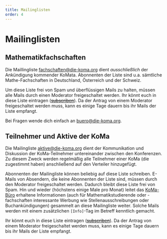 ```yaml
---
title: Mailinglisten
order: 4
---
```


# Mailinglisten

## Mathematikfachschaften

Die Maillingliste <fachschaften@die-koma.org> dient _ausschließlich_ der Ankündigung kommender KoMata. Abonnenten der Liste sind u.a. sämtliche Mathe-Fachschaften in Deutschland, Österreich und der Schweiz.

Um diese Liste frei von Spam und überflüssigen Mails zu halten, müssen alle Mails durch einen Moderator freigeschaltet werden. Ihr könnt euch in diese Liste eintragen ([~~subscriben~~](https://lists.fs.tum.de/postorius/lists/komaliste.fs.tum.de/)). Da der Antrag von einem Moderator freigeschaltet werden muss, kann es einige Tage dauern bis ihr Mails der Liste empfangt.

Bei Fragen wende dich einfach an <buero@die-koma.org>.

## Teilnehmer und Aktive der KoMa

Die Mailingliste <aktive@die-koma.org> dient der Kommunikation und Diskussion der KoMa-Teilnehmer untereinander zwischen den Konferenzen. Zu diesem Zweck werden regelmäßig alle Teilnehmer einer KoMa (die zugestimmt haben) anschließend auf den Verteiler hinzugefügt.

Abonnenten der Mailingliste können beliebig auf diese Liste schreiben. E-Mails von Absendern, die keine Abonnenten der Liste sind, müssen durch den Moderator freigeschaltet werden. Dadurch bleibt diese Liste frei von Spam. Hin und wieder (höchstens einige Male pro Monat) leitet das [KoMa-Büro](/kommunikation/koma-buero/) erhaltene Informationen (auch für Mathematikstudierende oder -fachschaften interessante Werbung wie Stellenausschreibungen oder Buchankündigungen) gesammelt an diese Mailingliste weiter. Solche Mails werden mit einem zusätzlichen `[Info]`-Tag im Betreff kenntlich gemacht.

Ihr könnt euch in diese Liste eintragen ([~~subscriben~~](https://lists.fs.tum.de/postorius/lists/komaforum.fs.tum.de/)). Da der Antrag von einem Moderator freigeschaltet werden muss, kann es einige Tage dauern bis ihr Mails der Liste empfangt.
